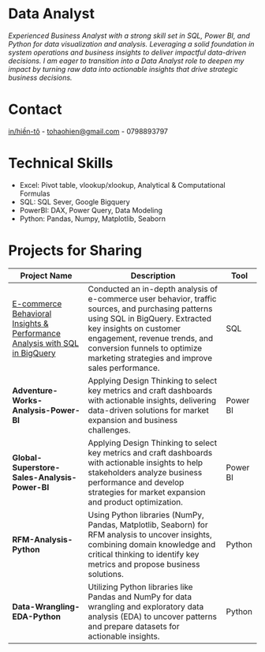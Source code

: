 # Data Analyst
*Experienced Business Analyst with a strong skill set in SQL, Power BI, and Python for data visualization and analysis. Leveraging a solid foundation in system operations and business insights to deliver impactful data-driven decisions. I am eager to transition into a Data Analyst role to deepen my impact by turning raw data into actionable insights that drive strategic business decisions.*

# Contact
[in/hiền-tô](https://www.linkedin.com/in/hi%E1%BB%81n-t%C3%B4/) - tohaohien@gmail.com - 0798893797

# Technical Skills
- Excel: Pivot table, vlookup/xlookup, Analytical & Computational Formulas
- SQL: SQL Sever, Google Bigquery 
- PowerBI: DAX, Power Query, Data Modeling
- Python: Pandas, Numpy, Matplotlib, Seaborn


# Projects for Sharing

| Project Name                                   | Description                                                                                                                                          | Tool               |
|-----------------------------------------------|------------------------------------------------------------------------------------------------------------------------------------------------------|--------------------|
| [E-commerce Behavioral Insights & Performance Analysis with SQL in BigQuery](https://github.com/Hien2105/E-commerce-Behavioral-Insights-Performance-Analysis-with-SQL-in-BigQuery) | Conducted an in-depth analysis of e-commerce user behavior, traffic sources, and purchasing patterns using SQL in BigQuery. Extracted key insights on customer engagement, revenue trends, and conversion funnels to optimize marketing strategies and improve sales performance. | SQL   |
| **Adventure-Works-Analysis-Power-BI**         | Applying Design Thinking to select key metrics and craft dashboards with actionable insights, delivering data-driven solutions for market expansion and business challenges. | Power BI             |
| **Global-Superstore-Sales-Analysis-Power-BI** | Applying Design Thinking to select key metrics and craft dashboards with actionable insights to help stakeholders analyze business performance and develop strategies for market expansion and product optimization. | Power BI              |
| **RFM-Analysis-Python**                       | Using Python libraries (NumPy, Pandas, Matplotlib, Seaborn) for RFM analysis to uncover insights, combining domain knowledge and critical thinking to identify key metrics and propose business solutions. | Python   |
| **Data-Wrangling-EDA-Python**                 | Utilizing Python libraries like Pandas and NumPy for data wrangling and exploratory data analysis (EDA) to uncover patterns and prepare datasets for actionable insights. | Python   |

